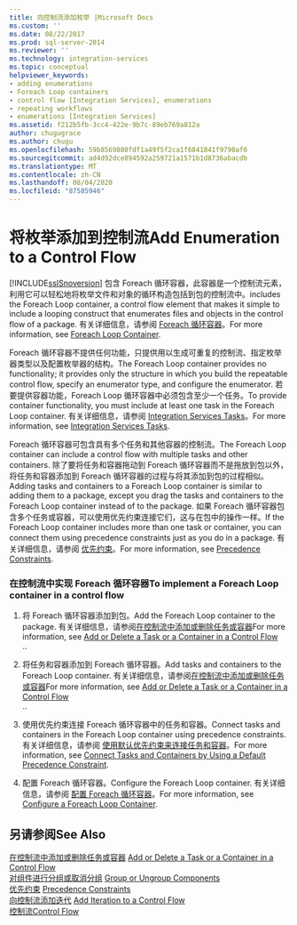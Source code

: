 ```yaml
---
title: 向控制流添加枚举 |Microsoft Docs
ms.custom: ''
ms.date: 08/22/2017
ms.prod: sql-server-2014
ms.reviewer: ''
ms.technology: integration-services
ms.topic: conceptual
helpviewer_keywords:
- adding enumerations
- Foreach Loop containers
- control flow [Integration Services], enumerations
- repeating workflows
- enumerations [Integration Services]
ms.assetid: f212b5fb-3cc4-422e-9b7c-89eb769a812a
author: chugugrace
ms.author: chugu
ms.openlocfilehash: 59b8569880fdf1a49f5f2ca1f6841841f9790af6
ms.sourcegitcommit: ad4d92dce894592a259721a1571b1d8736abacdb
ms.translationtype: MT
ms.contentlocale: zh-CN
ms.lasthandoff: 08/04/2020
ms.locfileid: "87585946"
---
```

# <a name="add-enumeration-to-a-control-flow"></a><span data-ttu-id="9534f-102">将枚举添加到控制流</span><span class="sxs-lookup"><span data-stu-id="9534f-102">Add Enumeration to a Control Flow</span></span>
  [!INCLUDE[ssISnoversion](../includes/ssisnoversion-md.md)] <span data-ttu-id="9534f-103">包含 Foreach 循环容器，此容器是一个控制流元素，利用它可以轻松地将枚举文件和对象的循环构造包括到包的控制流中。</span><span class="sxs-lookup"><span data-stu-id="9534f-103">includes the Foreach Loop container, a control flow element that makes it simple to include a looping construct that enumerates files and objects in the control flow of a package.</span></span> <span data-ttu-id="9534f-104">有关详细信息，请参阅 [Foreach 循环容器](control-flow/foreach-loop-container.md)。</span><span class="sxs-lookup"><span data-stu-id="9534f-104">For more information, see [Foreach Loop Container](control-flow/foreach-loop-container.md).</span></span>  
  
 <span data-ttu-id="9534f-105">Foreach 循环容器不提供任何功能，只提供用以生成可重复的控制流、指定枚举器类型以及配置枚举器的结构。</span><span class="sxs-lookup"><span data-stu-id="9534f-105">The Foreach Loop container provides no functionality; it provides only the structure in which you build the repeatable control flow, specify an enumerator type, and configure the enumerator.</span></span> <span data-ttu-id="9534f-106">若要提供容器功能，Foreach Loop 循环容器中必须包含至少一个任务。</span><span class="sxs-lookup"><span data-stu-id="9534f-106">To provide container functionality, you must include at least one task in the Foreach Loop container.</span></span> <span data-ttu-id="9534f-107">有关详细信息，请参阅 [Integration Services Tasks](control-flow/integration-services-tasks.md)。</span><span class="sxs-lookup"><span data-stu-id="9534f-107">For more information, see [Integration Services Tasks](control-flow/integration-services-tasks.md).</span></span>  
  
 <span data-ttu-id="9534f-108">Foreach 循环容器可包含具有多个任务和其他容器的控制流。</span><span class="sxs-lookup"><span data-stu-id="9534f-108">The Foreach Loop container can include a control flow with multiple tasks and other containers.</span></span> <span data-ttu-id="9534f-109">除了要将任务和容器拖动到 Foreach 循环容器而不是拖放到包以外，将任务和容器添加到 Foreach 循环容器的过程与将其添加到包的过程相似。</span><span class="sxs-lookup"><span data-stu-id="9534f-109">Adding tasks and containers to a Foreach Loop container is similar to adding them to a package, except you drag the tasks and containers to the Foreach Loop container instead of to the package.</span></span> <span data-ttu-id="9534f-110">如果 Foreach 循环容器包含多个任务或容器，可以使用优先约束连接它们，这与在包中的操作一样。</span><span class="sxs-lookup"><span data-stu-id="9534f-110">If the Foreach Loop container includes more than one task or container, you can connect them using precedence constraints just as you do in a package.</span></span> <span data-ttu-id="9534f-111">有关详细信息，请参阅 [优先约束](control-flow/precedence-constraints.md)。</span><span class="sxs-lookup"><span data-stu-id="9534f-111">For more information, see [Precedence Constraints](control-flow/precedence-constraints.md).</span></span>  
  
### <a name="to-implement-a-foreach-loop-container-in-a-control-flow"></a><span data-ttu-id="9534f-112">在控制流中实现 Foreach 循环容器</span><span class="sxs-lookup"><span data-stu-id="9534f-112">To implement a Foreach Loop container in a control flow</span></span>  
  
1.  <span data-ttu-id="9534f-113">将 Foreach 循环容器添加到包。</span><span class="sxs-lookup"><span data-stu-id="9534f-113">Add the Foreach Loop container to the package.</span></span> <span data-ttu-id="9534f-114">有关详细信息，请参阅[在控制流中添加或删除任务或容器](control-flow/add-or-delete-a-task-or-a-container-in-a-control-flow.md)</span><span class="sxs-lookup"><span data-stu-id="9534f-114">For more information, see [Add or Delete a Task or a Container in a Control Flow](control-flow/add-or-delete-a-task-or-a-container-in-a-control-flow.md)</span></span>  
  <span data-ttu-id="9534f-115">.</span><span class="sxs-lookup"><span data-stu-id="9534f-115">.</span></span>  
  
2.  <span data-ttu-id="9534f-116">将任务和容器添加到 Foreach 循环容器。</span><span class="sxs-lookup"><span data-stu-id="9534f-116">Add tasks and containers to the Foreach Loop container.</span></span> <span data-ttu-id="9534f-117">有关详细信息，请参阅[在控制流中添加或删除任务或容器](control-flow/add-or-delete-a-task-or-a-container-in-a-control-flow.md)</span><span class="sxs-lookup"><span data-stu-id="9534f-117">For more information, see [Add or Delete a Task or a Container in a Control Flow](control-flow/add-or-delete-a-task-or-a-container-in-a-control-flow.md)</span></span>  
  <span data-ttu-id="9534f-118">.</span><span class="sxs-lookup"><span data-stu-id="9534f-118">.</span></span>  
  
3.  <span data-ttu-id="9534f-119">使用优先约束连接 Foreach 循环容器中的任务和容器。</span><span class="sxs-lookup"><span data-stu-id="9534f-119">Connect tasks and containers in the Foreach Loop container using precedence constraints.</span></span> <span data-ttu-id="9534f-120">有关详细信息，请参阅 [使用默认优先约束来连接任务和容器](../../2014/integration-services/connect-tasks-and-containers-by-using-a-default-precedence-constraint.md)。</span><span class="sxs-lookup"><span data-stu-id="9534f-120">For more information, see [Connect Tasks and Containers by Using a Default Precedence Constraint](../../2014/integration-services/connect-tasks-and-containers-by-using-a-default-precedence-constraint.md).</span></span>  
  
4.  <span data-ttu-id="9534f-121">配置 Foreach 循环容器。</span><span class="sxs-lookup"><span data-stu-id="9534f-121">Configure the Foreach Loop container.</span></span> <span data-ttu-id="9534f-122">有关详细信息，请参阅 [配置 Foreach 循环容器](../../2014/integration-services/configure-a-foreach-loop-container.md)。</span><span class="sxs-lookup"><span data-stu-id="9534f-122">For more information, see [Configure a Foreach Loop Container](../../2014/integration-services/configure-a-foreach-loop-container.md).</span></span>  
  
## <a name="see-also"></a><span data-ttu-id="9534f-123">另请参阅</span><span class="sxs-lookup"><span data-stu-id="9534f-123">See Also</span></span>  
 <span data-ttu-id="9534f-124">[在控制流中添加或删除任务或容器](control-flow/add-or-delete-a-task-or-a-container-in-a-control-flow.md) </span><span class="sxs-lookup"><span data-stu-id="9534f-124">[Add or Delete a Task or a Container in a Control Flow](control-flow/add-or-delete-a-task-or-a-container-in-a-control-flow.md) </span></span>  
 <span data-ttu-id="9534f-125">[对组件进行分组或取消分组](group-or-ungroup-components.md) </span><span class="sxs-lookup"><span data-stu-id="9534f-125">[Group or Ungroup Components](group-or-ungroup-components.md) </span></span>  
 <span data-ttu-id="9534f-126">[优先约束](control-flow/precedence-constraints.md) </span><span class="sxs-lookup"><span data-stu-id="9534f-126">[Precedence Constraints](control-flow/precedence-constraints.md) </span></span>  
 <span data-ttu-id="9534f-127">[向控制流添加迭代](add-iteration-to-a-control-flow.md) </span><span class="sxs-lookup"><span data-stu-id="9534f-127">[Add Iteration to a Control Flow](add-iteration-to-a-control-flow.md) </span></span>  
 [<span data-ttu-id="9534f-128">控制流</span><span class="sxs-lookup"><span data-stu-id="9534f-128">Control Flow</span></span>](control-flow/control-flow.md)  
  
  
